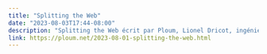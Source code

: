 ```yaml
---
title: "Splitting the Web"
date: "2023-08-03T17:44-08:00"
description: "Splitting the Web écrit par Ploum, Lionel Dricot, ingénieur, écrivain de science-fiction, développeur de logiciels libres."
link: https://ploum.net/2023-08-01-splitting-the-web.html
---
```

